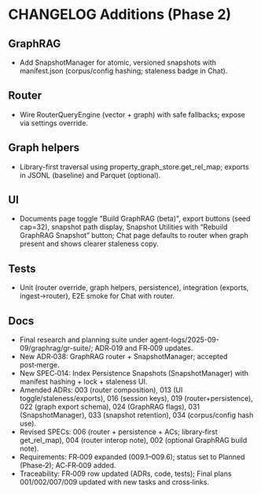 # CHANGELOG Additions (Phase 2)

## GraphRAG

- Add SnapshotManager for atomic, versioned snapshots with manifest.json (corpus/config hashing; staleness badge in Chat).

## Router

- Wire RouterQueryEngine (vector + graph) with safe fallbacks; expose via settings override.

## Graph helpers

- Library-first traversal using property_graph_store.get_rel_map; exports in JSONL (baseline) and Parquet (optional).

## UI

- Documents page toggle "Build GraphRAG (beta)", export buttons (seed cap=32), snapshot path display, Snapshot Utilities with “Rebuild GraphRAG Snapshot” button; Chat page defaults to router when graph present and shows clearer staleness copy.

## Tests

- Unit (router override, graph helpers, persistence), integration (exports, ingest→router), E2E smoke for Chat with router.

## Docs

- Final research and planning suite under agent-logs/2025-09-09/graphrag/gr-suite/; ADR‑019 and FR‑009 updates.
- New ADR‑038: GraphRAG router + SnapshotManager; accepted post‑merge.
- New SPEC‑014: Index Persistence Snapshots (SnapshotManager) with manifest hashing + lock + staleness UI.
- Amended ADRs: 003 (router composition), 013 (UI toggle/staleness/exports), 016 (session keys), 019 (router+persistence), 022 (graph export schema), 024 (GraphRAG flags), 031 (SnapshotManager), 033 (snapshot retention), 034 (corpus/config hash use).
- Revised SPECs: 006 (router + persistence + ACs; library‑first get_rel_map), 004 (router interop note), 002 (optional GraphRAG build note).
- Requirements: FR‑009 expanded (009.1–009.6); status set to Planned (Phase‑2); AC‑FR‑009 added.
- Traceability: FR‑009 row updated (ADRs, code, tests); Final plans 001/002/007/009 updated with new tasks and cross‑links.
